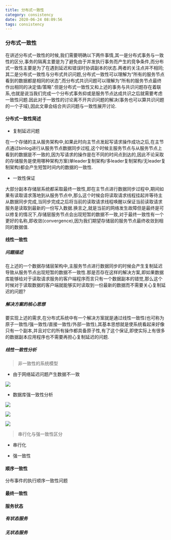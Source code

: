 ```yaml
---
title: 分布式一致性
category: consistency
date: 2020-06-24 08:09:56
tags: consistency
---
```




<!-- more -->

### 分布式一致性

在讲述分布式一致性的时候,我们需要明确以下两件事情,其一是分布式事务与一致性的区分,事务的隔离主要是为了避免由于并发执行事务而产生的竞争条件,而分布式一致性主要是为了在遇到延迟和错误时协调副本的状态.两者的关注点并不相同;其二是分布式一致性与分布式共识问题,分布式一致性可以理解为“所有的服务节点看到的数据都是相同的状态”,而分布式共识问题可以理解为“所有的服务节点最终作出相同的决定值/策略”.但是分布式一致性又和上述的事务与共识问题存在着联系,也就是说当我们完成一个分布式事务抑或是服务节点达成共识之后就需要考虑一致性问题.因此对于一致性的讨论离不开共识问题的解决(事务也可以算共识问题的一个子域),因此文章会结合共识问题与一致性展开讨论.



#### 分布式一致性简述

- 复制延迟问题

在一个存储的主从服务架构中,如果此时向主节点发起写请求操作成功之后,在主节点通过binlog进行从服务节点数据同步过程,这个时候主服务节点与从服务节点上看到的数据是不一致的,因为写请求的操作是在不同的时间点到达的,因此不论采取的存储服务是使用哪种架构方案(单leader复制架构/多leader复制架构/无leader复制架构)都会产生短暂时间内的数据的一致性.

- 一致性保证

大部分副本存储层系统都采取最终一致性,即在主节点进行数据同步过程中,期间如果有读取请求落地到从服务节点中,那么这个时候会将读取请求线程挂起并等待主从数据同步完成,当同步完成之后将当前的读取请求线程唤醒以保证当前读取请求服务是读取到最新的一份写入数据.换言之,就是当前的网络发生故障但是最终是可以修复的情况下,存储层服务节点会出现短暂的数据不一致,对于最终一致性有一个更好的名称,即收敛(convergence),因为我们期望存储层的服务节点最终收敛到相同的数据值.

#### 线性一致性

##### 问题描述

在上述的一个数据存储层架构中,主服务节点进行数据同步的时候会产生复制延迟导致从服务节点出现短暂的数据不一致性.那是否存在这样的解决方案,即如果数据库能够给对于读取请求服务的客户端程序而言只有一个数据副本的错觉,那么这个时候对于读取数据的客户端就能够实时读取到一份最新的数据而不需要关心复制延迟的问题?

##### 解决方案的核心思想

要实现上述的需求,在分布式系统中有一个解决方案就是通过线性一致性(也可称为原子一致性/强一致性/直接一致性/外部一致性),其基本思想就是使系统看起来好像只有一个副本,并且对它的所有操作都具备原子性,有了这个保证,即使实际上有很多的数据副本应用程序也不需要再担心复制延迟的问题.

##### 线性一致性分析

> 非一致性的系统模型

- 由于网络延迟问题产生数据不一致

![](/Users/keithl/docker/dev/data/xiaokunliu.github.io/websites/zimages/arch/consistency/consistency.jpg)



- 数据库强一致性分析

![](/Users/keithl/docker/dev/data/xiaokunliu.github.io/websites/zimages/arch/consistency/isoluation_consistency.jpg)



![](/Users/keithl/docker/dev/data/xiaokunliu.github.io/websites/zimages/arch/consistency/isoluation_consistency2.jpg)



![](/Users/keithl/docker/dev/data/xiaokunliu.github.io/websites/zimages/arch/consistency/isoluation_consistency3.jpg)



> 串行化与强一致性区分

- 串行化



- 强一致性





#### 顺序一致性

分布事件的执行顺序一致性问题





#### 最终一致性



#### 服务状态

##### 有状态服务





##### 无状态服务



